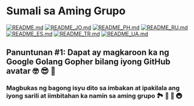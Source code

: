 # Sumali sa Aming Grupo

[![README.md](https://img.shields.io/badge/English-up-brightgreen)](README.md)
[![README_JO.md](https://img.shields.io/badge/Arabic-up-brightgreen)](README_JO.md)
[![README_PH.md](https://img.shields.io/badge/Filipino-up-brightgreen)](README_PH.md)
[![README_RU.md](https://img.shields.io/badge/Russian-up-brightgreen)](README_RU.md)
[![README_ES.md](https://img.shields.io/badge/Spanish-up-brightgreen)](README_ES.md)
[![README_TR.md](https://img.shields.io/badge/Turkish-up-brightgreen)](README_TR.md)
[![README_UA.md](https://img.shields.io/badge/Ukrainian-up-brightgreen)](README_UA.md)

## Panuntunan #1: Dapat ay magkaroon ka ng Google Golang Gopher bilang iyong GitHub avatar 🤓 😎 🚀

### Magbukas ng bagong isyu dito sa imbakan at ipakilala ang iyong sarili at iimbitahan ka namin sa aming grupo 🏞️ 🏥 🏰 🚇
